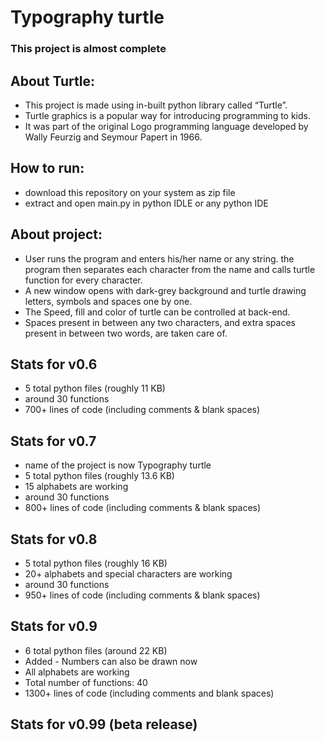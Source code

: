 # Typography turtle

### This project is almost complete

## About Turtle:
* This project is made using in-built python library called “Turtle”. 
* Turtle graphics is a popular way for introducing programming to kids. 
* It was part of the original Logo programming language developed by Wally Feurzig and Seymour Papert in 1966. 

## How to run:
* download this repository on your system as zip file
* extract and open main.py in python IDLE or any python IDE

## About project:
* User runs the program and enters his/her name or any string. the program then separates each character from the name and calls turtle function for every character. 
* A new window opens with dark-grey background and turtle drawing letters, symbols and spaces one by one. 
* The Speed, fill and color of turtle can be controlled at back-end. 
* Spaces present in between any two characters, and extra spaces present in between two words, are taken care of.

## Stats for v0.6
* 5 total python files (roughly 11 KB)
* around 30 functions
* 700+ lines of code (including comments & blank spaces)

## Stats for v0.7
* name of the project is now Typography turtle
* 5 total python files (roughly 13.6 KB)
* 15 alphabets are working
* around 30 functions
* 800+ lines of code (including comments & blank spaces)

## Stats for v0.8
* 5 total python files (roughly 16 KB)
* 20+ alphabets and special characters are working
* around 30 functions
* 950+ lines of code (including comments & blank spaces)

## Stats for v0.9
* 6 total python files (around 22 KB)
* Added - Numbers can also be drawn now
* All alphabets are working
* Total number of functions: 40
* 1300+ lines of code (including comments and blank spaces)

## Stats for v0.99 (beta release)
